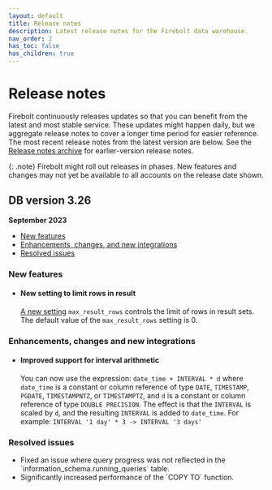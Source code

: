```yaml
---
layout: default
title: Release notes
description: Latest release notes for the Firebolt data warehouse.
nav_order: 2
has_toc: false
has_children: true
---
```


# Release notes

Firebolt continuously releases updates so that you can benefit from the latest and most stable service. These updates might happen daily, but we aggregate release notes to cover a longer time period for easier reference. The most recent release notes from the latest version are below. See the [Release notes archive](../release-notes/release-notes-archive.md) for earlier-version release notes.

{: .note}
Firebolt might roll out releases in phases. New features and changes may not yet be available to all accounts on the release date shown.


## DB version 3.26
**September 2023**

* [New features](#new-features)
* [Enhancements, changes, and new integrations](#enhancements-changes-and-new-integrations)
* [Resolved issues](#resolved-issues)

### New features

* #### New setting to limit rows in result

  [A new setting](../general-reference/system-settings.md#limit-the-number-of-result-rows) `max_result_rows` controls the limit of rows in result sets. The default value of the `max_result_rows` setting is 0.

### Enhancements, changes and new integrations

* #### <!--- FIR-24598 ---> Improved support for interval arithmetic

  You can now use the expression:
  `date_time + INTERVAL * d`
  where `date_time` is a constant or column reference of type `DATE`, `TIMESTAMP`, `PGDATE`, `TIMESTAMPNTZ`, or `TIMESTAMPTZ`, and `d` is a constant or column reference of type `DOUBLE PRECISION`. The effect is that the `INTERVAL` is scaled by `d`, and the resulting `INTERVAL` is added to `date_time`. For example: 
  `INTERVAL '1 day' * 3 -> INTERVAL '3 days'`

### Resolved issues

* <!--- FIR-23676 ---> Fixed an issue where query progress was not reflected in the `information_schema.running_queries` table.

* <!--- FIR-25396 ---> Significantly increased performance of the `COPY TO` function.